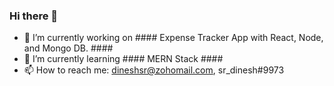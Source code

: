 ### Hi there 👋

- 🔭 I’m currently working on #### Expense Tracker App with React, Node, and Mongo DB. ####
- 🌱 I’m currently learning #### MERN Stack ####
- 📫 How to reach me: dineshsr@zohomail.com, sr_dinesh#9973
